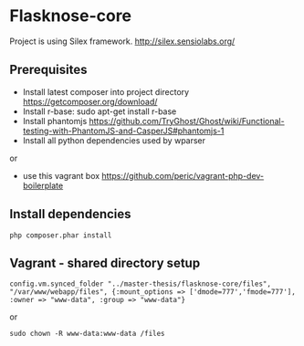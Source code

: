 # Flasknose-core

Project is using Silex framework. http://silex.sensiolabs.org/

## Prerequisites

* Install latest composer into project directory https://getcomposer.org/download/
* Install r-base: sudo apt-get install r-base
* Install phantomjs https://github.com/TryGhost/Ghost/wiki/Functional-testing-with-PhantomJS-and-CasperJS#phantomjs-1
* Install all python dependencies used by wparser

or

* use this vagrant box https://github.com/peric/vagrant-php-dev-boilerplate

## Install dependencies

```
php composer.phar install
```

## Vagrant - shared directory setup

```
config.vm.synced_folder "../master-thesis/flasknose-core/files", "/var/www/webapp/files", {:mount_options => ['dmode=777','fmode=777'], :owner => "www-data", :group => "www-data"}
```

or

```
sudo chown -R www-data:www-data /files
```
